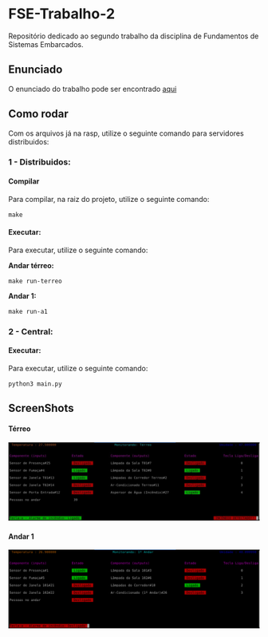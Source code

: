 # FSE-Trabalho-2
Repositório dedicado ao segundo trabalho da disciplina de Fundamentos de Sistemas Embarcados.

## Enunciado

O enunciado do trabalho pode ser encontrado [aqui](https://gitlab.com/fse_fga/trabalhos-2021_2/trabalho-2-2021-2)

## Como rodar

Com os arquivos já na rasp, utilize o seguinte comando para servidores distribuidos:
### __1 - Distribuidos:__
#### __Compilar__
Para compilar, na raiz do projeto, utilize o seguinte comando:
 

```
make
```
 
#### __Executar__:

Para executar, utilize o seguinte comando: <br/>

__Andar térreo:__
```
make run-terreo
```
__Andar 1:__
```
make run-a1
```

### __2 - Central:__
#### __Executar__:

Para executar, utilize o seguinte comando: <br/>

```
python3 main.py
```

## ScreenShots
#### Térreo
<p align="center">
  <img src="assets/ss1.jpeg" width="850" height="auto" alt="Monitoramento térreo"/>
</p>

#### Andar 1
<p align="center">
  <img src="assets/ss2.png" width="850" height="auto" alt="Monitoramento térreo"/>
</p>
